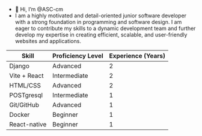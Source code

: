 - 👋 Hi, I’m @ASC-cm
- I am a highly motivated and detail-oriented junior software developer with a strong foundation in programming and software design. I am eager to contribute my skills to a 
  dynamic development team and further develop my expertise in creating efficient, scalable, and user-friendly websites and applications.

| Skill         | Proficiency Level | Experience (Years) |
| ------------- | ----------------- | ------------------ |
| Django        | Advanced          | 2                  |
| Vite + React  | Intermediate      | 2                  |
| HTML/CSS      | Advanced          | 2                  |
| POSTgresql    | Intermediate      | 1                  |
| Git/GitHub    | Advanced          | 1                  |
| Docker        | Beginner          | 1                  |
| React-native  | Beginner          | 1                  |

